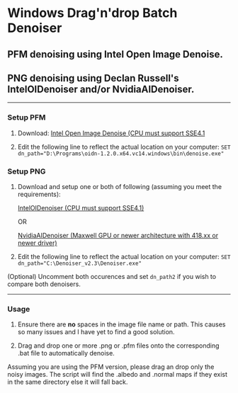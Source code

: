 # Windows Drag'n'drop Batch Denoiser
## PFM denoising using Intel Open Image Denoise.
## PNG denoising using Declan Russell's IntelOIDenoiser and/or NvidiaAIDenoiser.
---

### Setup PFM

1. Download:
      [Intel Open Image Denoise (CPU must support SSE4.1](https://openimagedenoise.github.io/downloads.html)
      
2. Edit the following line to reflect the actual location on your computer: ` SET dn_path="D:\Programs\oidn-1.2.0.x64.vc14.windows\bin\denoise.exe" `

### Setup PNG

1. Download and setup one or both of following (assuming you meet the requirements):

      [IntelOIDenoiser (CPU must support SSE4.1)](https://github.com/DeclanRussell/IntelOIDenoiser)

      OR

      [NvidiaAIDenoiser (Maxwell GPU or newer architecture with 418.xx or newer driver)](https://github.com/DeclanRussell/NvidiaAIDenoiser)


2. Edit the following line to reflect the actual location on your computer: ` SET dn_path="C:\Denoiser_v2.3\Denoiser.exe" `

(Optional) Uncomment both occurences and set `dn_path2` if you wish to compare both denoisers.

---

### Usage

1. Ensure there are **no** spaces in the image file name or path. This causes so many issues and I have yet to find a good solution.

2. Drag and drop one or more .png or .pfm files onto the corresponding .bat file to automatically denoise.

Assuming you are using the PFM version, please drag an drop only the noisy images. The script will find the .albedo and .normal maps if they exist in the same directory else it will fall back.
